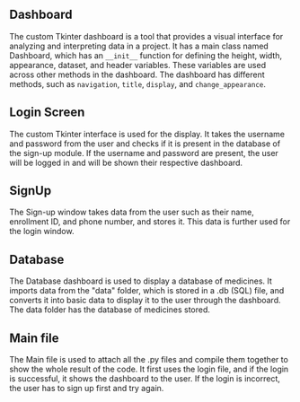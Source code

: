 ## Dashboard

The custom Tkinter dashboard is a tool that provides a visual interface for analyzing and interpreting data in a project. It has a main class named Dashboard, which has an `__init__` function for defining the height, width, appearance, dataset, and header variables. These variables are used across other methods in the dashboard. The dashboard has different methods, such as `navigation`, `title`, `display`, and `change_appearance`.


## Login Screen

The custom Tkinter interface is used for the display. It takes the username and password from the user and checks if it is present in the database of the sign-up module. If the username and password are present, the user will be logged in and will be shown their respective dashboard.


## SignUp

The Sign-up window takes data from the user such as their name, enrollment ID, and phone number, and stores it. This data is further used for the login window.


## Database

The Database dashboard is used to display a database of medicines. It imports data from the "data" folder, which is stored in a .db (SQL) file, and converts it into basic data to display it to the user through the dashboard. The data folder has the database of medicines stored.


## Main file

The Main file is used to attach all the .py files and compile them together to show the whole result of the code. It first uses the login file, and if the login is successful, it shows the dashboard to the user. If the login is incorrect, the user has to sign up first and try again.
